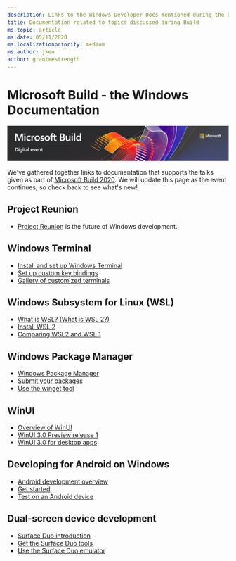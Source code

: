 ```yaml
---
description: Links to the Windows Developer Docs mentioned during the Build 2020 online event.
title: Documentation related to topics discussed during Build
ms.topic: article
ms.date: 05/11/2020
ms.localizationpriority: medium
ms.author: jken
author: grantmestrength
---
```




# Microsoft Build - the Windows Documentation

![Build hero image](../images/build-banner.jpeg)

We've gathered together links to documentation that supports the talks given as part of [Microsoft Build 2020](https://mybuild.microsoft.com). We will update this page as the event continues, so check back to see what's new!

## Project Reunion

* [Project Reunion](https://blogs.windows.com/windowsdeveloper/2020/05/19/developing-for-all-1-billion-windows-10-devices-and-beyond/) is the future of Windows development.

## Windows Terminal

* [Install and set up Windows Terminal](/windows/terminal/get-started)
* [Set up custom key bindings](/windows/terminal/customize-settings/key-bindings)
* [Gallery of customized terminals](/windows/terminal/custom-terminal-gallery/retro-command-prompt)

## Windows Subsystem for Linux (WSL)

* [What is WSL? (What is WSL 2?)](/windows/wsl/about)
* [Install WSL 2](/windows/wsl/install-win10)
* [Comparing WSL2 and WSL 1](/windows/wsl/compare-versions)

## Windows Package Manager

* [Windows Package Manager](../../package-manager/index.md) 
* [Submit your packages](../../package-manager/package/index.md)
* [Use the winget tool](../../package-manager/winget/index.md)

## WinUI

* [Overview of WinUI](../winui/index.md)
* [WinUI 3.0 Preview release 1](../winui/winui3/index.md) 
* [WinUI 3.0 for desktop apps](../winui/winui3/get-started-winui3-for-desktop.md)

## Developing for Android on Windows

* [Android development overview](../../android/overview.md)
* [Get started](../../android/native-android.md)
* [Test on an Android device](../../android/emulator.md)

## Dual-screen device development

* [Surface Duo introduction](https://www.microsoft.com/surface/devices/surface-duo)
* [Get the Surface Duo tools](/dual-screen/android/get-duo-sdk?tabs=windows)
* [Use the Surface Duo emulator](/dual-screen/android/use-emulator?tabs=java%252cwindows)

